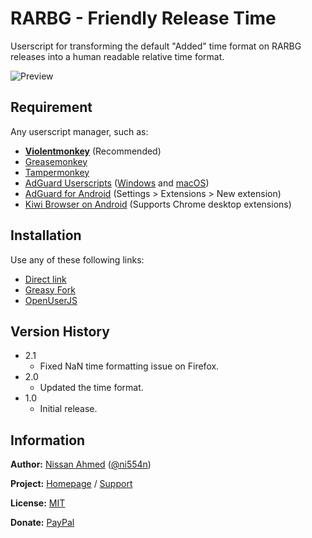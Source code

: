 # RARBG - Friendly Release Time

Userscript for transforming the default "Added" time format on RARBG releases into a human readable relative time format.

![Preview](https://github.com/ni554n/userscripts/raw/master/.images/rarbg-friendly-release-time-format.png)

## Requirement

Any userscript manager, such as:

- [**Violentmonkey**](https://violentmonkey.github.io/get-it/) (Recommended)
- [Greasemonkey](https://addons.mozilla.org/en-US/firefox/addon/greasemonkey/)
- [Tampermonkey](https://www.tampermonkey.net/)
- [AdGuard Userscripts](https://kb.adguard.com/en/general/userscripts) ([Windows](https://kb.adguard.com/en/windows/features/extensions) and [macOS](https://kb.adguard.com/en/macos/features/extensions))
- [AdGuard for Android](https://adguard.com/en/adguard-android/overview.html) (Settings > Extensions > New extension)
- [Kiwi Browser on Android](https://play.google.com/store/apps/details?id=com.kiwibrowser.browser) (Supports Chrome desktop extensions)

## Installation

Use any of these following links:

- [Direct link](https://github.com/ni554n/userscripts/raw/master/rarbg/friendly-release-time-format/script.user.js)
- [Greasy Fork](https://greasyfork.org/en/scripts/433458-rarbg-friendly-release-time-format)
- [OpenUserJS](https://openuserjs.org/scripts/ni554n/RARBG_-_Friendly_Release_Time_Format)

## Version History

- 2.1
  - Fixed NaN time formatting issue on Firefox.
- 2.0
  - Updated the time format.
- 1.0
  - Initial release.

## Information

**Author:** [Nissan Ahmed](https://ni554n.github.io) ([@ni554n](https://twitter.com/ni554n))

**Project:** [Homepage](https://github.com/ni554n/userscripts/) / [Support](https://github.com/ni554n/userscripts/issues)

**License:** [MIT](https://github.com/ni554n/userscripts/blob/master/LICENSE)

**Donate:** [PayPal](https://paypal.me/ni554n)
